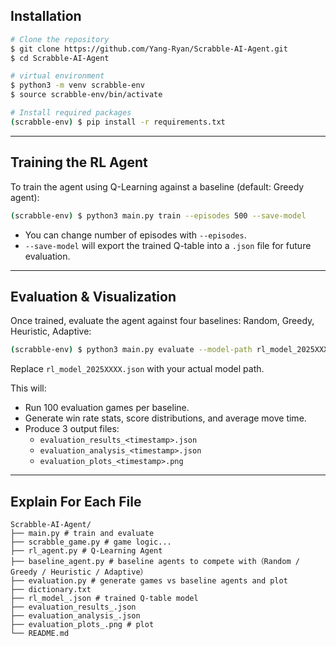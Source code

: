 ## Installation

```bash
# Clone the repository
$ git clone https://github.com/Yang-Ryan/Scrabble-AI-Agent.git
$ cd Scrabble-AI-Agent

# virtual environment
$ python3 -m venv scrabble-env
$ source scrabble-env/bin/activate

# Install required packages
(scrabble-env) $ pip install -r requirements.txt
```

---

## Training the RL Agent

To train the agent using Q-Learning against a baseline (default: Greedy agent):

```bash
(scrabble-env) $ python3 main.py train --episodes 500 --save-model
```

- You can change number of episodes with `--episodes`.
- `--save-model` will export the trained Q-table into a `.json` file for future evaluation.

---

## Evaluation & Visualization

Once trained, evaluate the agent against four baselines: Random, Greedy, Heuristic, Adaptive:

```bash
(scrabble-env) $ python3 main.py evaluate --model-path rl_model_2025XXXX.json --eval-games 100
```

Replace `rl_model_2025XXXX.json` with your actual model path.

This will:
- Run 100 evaluation games per baseline.
- Generate win rate stats, score distributions, and average move time.
- Produce 3 output files:
  - `evaluation_results_<timestamp>.json`
  - `evaluation_analysis_<timestamp>.json`
  - `evaluation_plots_<timestamp>.png`
---

## Explain For Each File

    Scrabble-AI-Agent/
    ├── main.py # train and evaluate
    ├── scrabble_game.py # game logic...
    ├── rl_agent.py # Q-Learning Agent
    ├── baseline_agent.py # baseline agents to compete with（Random / Greedy / Heuristic / Adaptive）
    ├── evaluation.py # generate games vs baseline agents and plot
    ├── dictionary.txt
    ├── rl_model_.json # trained Q-table model
    ├── evaluation_results_.json
    ├── evaluation_analysis_.json
    ├── evaluation_plots_.png # plot
    └── README.md